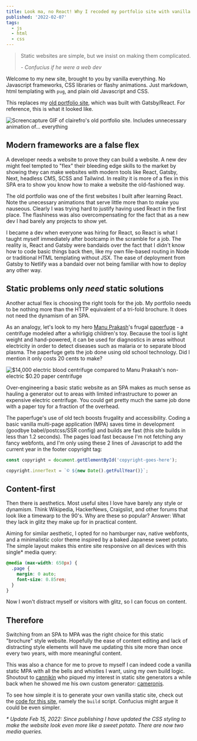```yaml
---
title: Look ma, no React! Why I recoded my portfolio site with vanilla everything
published: '2022-02-07'
tags:
  - js
  - html
  - css
---
```


> Static websites are simple, but we insist on making them complicated.
>
> _\- Confucius if he were a web dev_

Welcome to my new site, brought to you by vanilla everything. No Javascript frameworks, CSS libraries or flashy animations. Just markdown, html templating with `pug`, and plain old Javascript and CSS.

This replaces my [old portfolio site](https://github.com/clairefro/portfolio), which was built with Gatsby/React. For reference, this is what it looked like.

![Screencapture GIF of clairefro's old portfolio site. Includes unnecessary animation of... everything](https://user-images.githubusercontent.com/9841162/152890936-65a242dc-52d2-4611-8b4e-fae906aea11e.gif)

## Modern frameworks are a false flex

A developer needs a website to prove they can build a website. A new dev might feel tempted to "flex" their bleeding edge skills to the market by showing they can make websites with modern tools like React, Gatsby, Next, headless CMS, SCSS and Tailwind. In reality it is more of a flex in this SPA era to show you know how to make a website the old-fashioned way.

The old portfolio was one of the first websites I built after learning React. Note the unecessary animations that serve little more than to make you nauseous. Clearly I was trying hard to justify having used React in the first place. The flashiness was also overcompensating for the fact that as a new dev I had barely any projects to show yet.

I became a dev when everyone was hiring for React, so React is what I taught myself immediately after bootcamp in the scramble for a job. The reality is, React and Gatsby were bandaids over the fact that I didn't know how to code basic things back then, like my own file-based routing in Node or traditional HTML templating without JSX. The ease of deployment from Gatsby to Netlify was a bandaid over not being familiar with how to deploy any other way.

## Static problems only _need_ static solutions

Another actual flex is choosing the right tools for the job. My portfolio needs to be nothing more than the HTTP equivalent of a tri-fold brochure. It does not need the dynamism of an SPA.

As an analogy, let's look to my hero [Manu Prakash](https://en.wikipedia.org/wiki/Manu_Prakash)'s frugal [paperfuge](https://www.youtube.com/watch?v=pPePaKnYh2I) - a centrifuge modeled after a whirligig children's toy. Because the tool is light weight and hand-powered, it can be used for diagnostics in areas without electricity in order to detect diseases such as malaria or to separate blood plasma. The paperfuge gets the job done using old school technology. Did I mention it only costs 20 cents to make?

![$14,000 electric blood centrifuge compared to Manu Prakash's non-electric $0.20 paper centrifuge](https://user-images.githubusercontent.com/9841162/153718817-7ee245a5-fdb6-477c-993f-f2beb4253aaa.png)

Over-engineering a basic static website as an SPA makes as much sense as hauling a generator out to areas with limited infrastructure to power an expensive electric centrifuge. You could get pretty much the same job done with a paper toy for a fraction of the overhead.

The paperfuge's use of old tech boosts frugality and accessibility. Coding a basic vanilla multi-page application (MPA) saves time in development (goodbye babel/postcss/SSR config) and builds are fast (this site builds in less than 1.2 seconds). The pages load fast because I'm not fetching any fancy webfonts, and I'm only using these 2 lines of Javascript to add the current year in the footer copyright tag:

```js
const copyright = document.getElementById('copyright-goes-here');

copyright.innerText = `© ${new Date().getFullYear()}`;
```

## Content-first

Then there is aesthetics. Most useful sites I love have barely any style or dynamism. Think Wikipedia, HackerNews, Craigslist, and other forums that look like a timewarp to the 90's. Why are these so popular? Answer: What they lack in glitz they make up for in practical content.

Aiming for similar aesthetic, I opted for no hamburger nav, native webfonts, and a minimalistic color theme inspired by a baked Japanese sweet potato. The simple layout makes this entire site responsive on all devices with this single\* media query:

```css
@media (max-width: 650px) {
  .page {
    margin: 0 auto;
    font-size: 0.85rem;
  }
}
```

Now I won't distract myself or visitors with glitz, so I can focus on content.

## Therefore

Switching from an SPA to MPA was the right choice for this static "brochure" style website. Hopefully the ease of content editing and lack of distracting style elements will have me updating this site more than once every two years, with more meaningful content.

This was also a chance for me to prove to myself I can indeed code a vanilla static MPA with all the bells and whistles I want, using my own build logic. Shoutout to [cannikin](https://github.com/cannikin) who piqued my interest in static site generators a while back when he showed me his own custom generator: [cameronjs](https://github.com/cannikin/cameronjs).

To see how simple it is to generate your own vanilla static site, check out the [code for this site](https://github.com/clairefro/website), namely the `build` script. Confucius might argue it could be even simpler.

_\* Update Feb 15, 2022: Since publishing I have updated the CSS styling to make the website look even more like a sweet potato. There are now two media queries._
